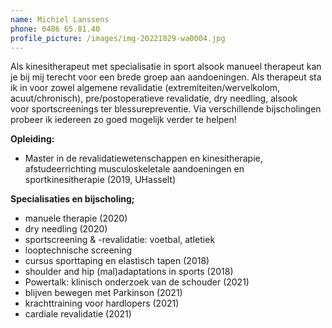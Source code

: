 ```yaml
---
name: Michiel Lanssens
phone: 0486 65.81.40
profile_picture: /images/img-20221029-wa0004.jpg
---
```

Als kinesitherapeut met specialisatie in sport alsook manueel therapeut kan je bij mij terecht voor een brede groep aan aandoeningen. Als therapeut sta ik in voor zowel algemene revalidatie (extremiteiten/wervelkolom, acuut/chronisch), pre/postoperatieve revalidatie, dry needling, alsook voor sportscreenings ter blessurepreventie. Via verschillende bijscholingen probeer ik iedereen zo goed mogelijk verder te helpen!

**O﻿pleiding:**

* Master in de revalidatiewetenschappen en kinesitherapie, afstudeerrichting musculoskeletale aandoeningen en sportkinesitherapie (2019, UHasselt)

**Specialisaties en bijscholing;**

* manuele therapie (2020)
* dry needling (2020)
* sportscreening & -revalidatie: voetbal, atletiek
* looptechnische screening
* c﻿ursus sporttaping en elastisch tapen (2018)
* shoulder and hip (mal)adaptations in sports (2018)
* P﻿owertalk: klinisch onderzoek van de schouder (2021)
* b﻿lijven bewegen met Parkinson (2021)
* k﻿rachttraining voor hardlopers (2021)
* c﻿ardiale revalidatie (2021)